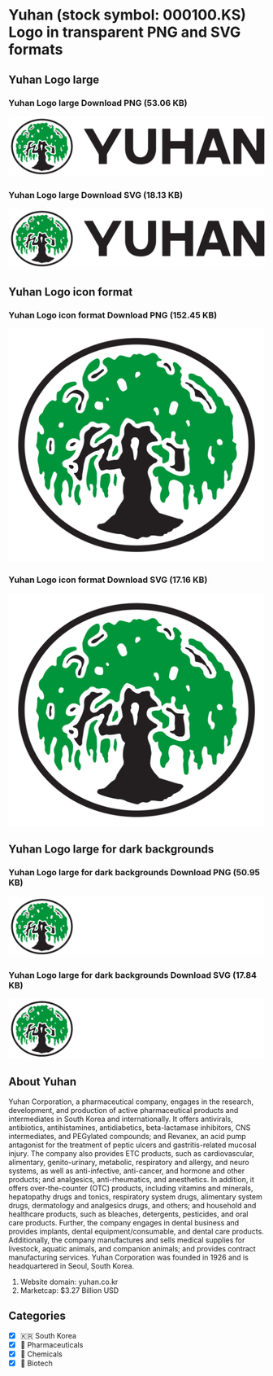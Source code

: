 # Yuhan (stock symbol: 000100.KS) Logo in transparent PNG and SVG formats

## Yuhan Logo large

### Yuhan Logo large Download PNG (53.06 KB)

![Yuhan Logo large Download PNG (53.06 KB)](/img/orig/000100.KS_BIG-5958c8ca.png)

### Yuhan Logo large Download SVG (18.13 KB)

![Yuhan Logo large Download SVG (18.13 KB)](/img/orig/000100.KS_BIG-d7911f63.svg)

## Yuhan Logo icon format

### Yuhan Logo icon format Download PNG (152.45 KB)

![Yuhan Logo icon format Download PNG (152.45 KB)](/img/orig/000100.KS-4da7ec83.png)

### Yuhan Logo icon format Download SVG (17.16 KB)

![Yuhan Logo icon format Download SVG (17.16 KB)](/img/orig/000100.KS-412da8a1.svg)

## Yuhan Logo large for dark backgrounds

### Yuhan Logo large for dark backgrounds Download PNG (50.95 KB)

![Yuhan Logo large for dark backgrounds Download PNG (50.95 KB)](/img/orig/000100.KS_BIG.D-623da339.png)

### Yuhan Logo large for dark backgrounds Download SVG (17.84 KB)

![Yuhan Logo large for dark backgrounds Download SVG (17.84 KB)](/img/orig/000100.KS_BIG.D-3e78d14c.svg)

## About Yuhan

Yuhan Corporation, a pharmaceutical company, engages in the research, development, and production of active pharmaceutical products and intermediates in South Korea and internationally. It offers antivirals, antibiotics, antihistamines, antidiabetics, beta-lactamase inhibitors, CNS intermediates, and PEGylated compounds; and Revanex, an acid pump antagonist for the treatment of peptic ulcers and gastritis-related mucosal injury. The company also provides ETC products, such as cardiovascular, alimentary, genito-urinary, metabolic, respiratory and allergy, and neuro systems, as well as anti-infective, anti-cancer, and hormone and other products; and analgesics, anti-rheumatics, and anesthetics. In addition, it offers over-the-counter (OTC) products, including vitamins and minerals, hepatopathy drugs and tonics, respiratory system drugs, alimentary system drugs, dermatology and analgesics drugs, and others; and household and healthcare products, such as bleaches, detergents, pesticides, and oral care products. Further, the company engages in dental business and provides implants, dental equipment/consumable, and dental care products. Additionally, the company manufactures and sells medical supplies for livestock, aquatic animals, and companion animals; and provides contract manufacturing services. Yuhan Corporation was founded in 1926 and is headquartered in Seoul, South Korea.

1. Website domain: yuhan.co.kr
2. Marketcap: $3.27 Billion USD


## Categories
- [x] 🇰🇷 South Korea
- [x] 💊 Pharmaceuticals
- [x] 🧪 Chemicals
- [x] 🧬 Biotech
